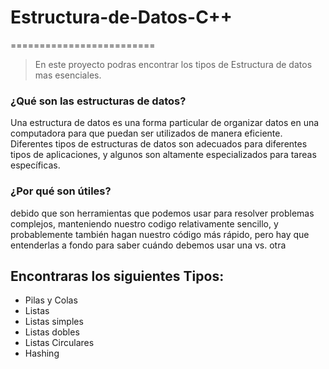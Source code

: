 # Estructura-de-Datos-C++
=========================

>En este proyecto podras encontrar los tipos de Estructura de datos mas esenciales.

### ¿Qué son las estructuras de datos?

Una estructura de datos es una forma particular de organizar datos en una computadora para que puedan ser utilizados de manera eficiente. Diferentes tipos de estructuras de datos son adecuados para diferentes tipos de aplicaciones, y algunos son altamente especializados para tareas específicas.

### ¿Por qué son útiles? 
debido que son herramientas que podemos usar para resolver problemas complejos, manteniendo nuestro codigo relativamente sencillo, y probablemente también hagan nuestro código más rápido, pero hay que entenderlas a fondo para saber cuándo debemos usar una vs. otra


Encontraras los siguientes Tipos:
---------------------------------
* Pilas y Colas
* Listas
 * Listas simples
 * Listas dobles
 * Listas Circulares
* Hashing


